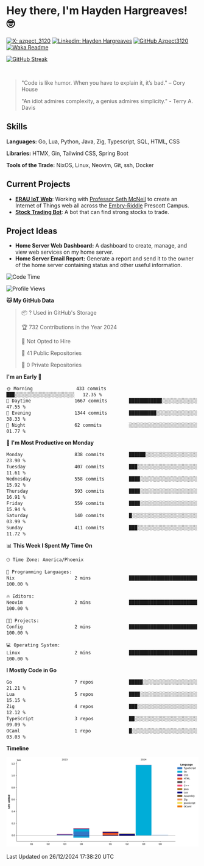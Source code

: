 # Hey there, I'm Hayden Hargreaves! 🤓
[![X: azpect_3120](https://img.shields.io/twitter/follow/azpect_3120?style=social)](https://x.com/azpect_3120)
[![Linkedin: Hayden Hargreaves](https://img.shields.io/badge/-Hayden%20Hargreaves-blue?style=flat-square&logo=Linkedin&logoColor=white&link=https://www.linkedin.com/in/hayden-hargreaves-37b2802a4/)](https://www.linkedin.com/in/hayden-hargreaves-37b2802a4/)
[![GitHub Azpect3120](https://img.shields.io/github/followers/azpect3120?label=follow&style=social)](https://github.com/azpect3120)
[![Waka Readme](https://github.com/Azpect3120/Azpect3120/actions/workflows/main.yml/badge.svg)](https://github.com/Azpect3120/Azpect3120/actions/workflows/main.yml)

[![GitHub Streak](https://streak-stats.demolab.com?user=Azpect3120&theme=rose-pine)](https://git.io/streak-stats)

<br>

> "Code is like humor. When you have to explain it, it’s bad." – Cory House
> 
> "An idiot admires complexity, a genius admires simplicity." - Terry A. Davis


## Skills
**Languages:** Go, Lua, Python, Java, Zig, Typescript, SQL, HTML, CSS 

**Libraries:** HTMX, Gin, Tailwind CSS, Spring Boot

**Tools of the Trade:** NixOS, Linux, Neovim, Git, ssh, Docker

## Current Projects 
- **[ERAU IoT Web](https://github.com/Azpect3120/InternetOfThings)**: Working with [Professor Seth McNeil](https://github.com/semcneil) to create an Internet of Things web all across the [Embry-Riddle](https://erau.edu) Prescott Campus.
- **[Stock Trading Bot](https://github.com/Azpect3120/TradingBot)**: A bot that can find strong stocks to trade.

## Project Ideas
- **Home Server Web Dashboard:** A dashboard to create, manage, and view web services on my home server.
- **Home Server Email Report:** Generate a report and send it to the owner of the home server containing status and other useful information.


<!--START_SECTION:waka-->
![Code Time](http://img.shields.io/badge/Code%20Time-8%20mins-blue)

![Profile Views](http://img.shields.io/badge/Profile%20Views-0-blue)

**🐱 My GitHub Data** 

> 📦 ? Used in GitHub's Storage 
 > 
> 🏆 732 Contributions in the Year 2024
 > 
> 🚫 Not Opted to Hire
 > 
> 📜 41 Public Repositories 
 > 
> 🔑 0 Private Repositories 
 > 
**I'm an Early 🐤** 

```text
🌞 Morning                433 commits         ███░░░░░░░░░░░░░░░░░░░░░░   12.35 % 
🌆 Daytime                1667 commits        ████████████░░░░░░░░░░░░░   47.55 % 
🌃 Evening                1344 commits        ██████████░░░░░░░░░░░░░░░   38.33 % 
🌙 Night                  62 commits          ░░░░░░░░░░░░░░░░░░░░░░░░░   01.77 % 
```
📅 **I'm Most Productive on Monday** 

```text
Monday                   838 commits         ██████░░░░░░░░░░░░░░░░░░░   23.90 % 
Tuesday                  407 commits         ███░░░░░░░░░░░░░░░░░░░░░░   11.61 % 
Wednesday                558 commits         ████░░░░░░░░░░░░░░░░░░░░░   15.92 % 
Thursday                 593 commits         ████░░░░░░░░░░░░░░░░░░░░░   16.91 % 
Friday                   559 commits         ████░░░░░░░░░░░░░░░░░░░░░   15.94 % 
Saturday                 140 commits         █░░░░░░░░░░░░░░░░░░░░░░░░   03.99 % 
Sunday                   411 commits         ███░░░░░░░░░░░░░░░░░░░░░░   11.72 % 
```


📊 **This Week I Spent My Time On** 

```text
🕑︎ Time Zone: America/Phoenix

💬 Programming Languages: 
Nix                      2 mins              █████████████████████████   100.00 % 

🔥 Editors: 
Neovim                   2 mins              █████████████████████████   100.00 % 

🐱‍💻 Projects: 
Config                   2 mins              █████████████████████████   100.00 % 

💻 Operating System: 
Linux                    2 mins              █████████████████████████   100.00 % 
```

**I Mostly Code in Go** 

```text
Go                       7 repos             █████░░░░░░░░░░░░░░░░░░░░   21.21 % 
Lua                      5 repos             ████░░░░░░░░░░░░░░░░░░░░░   15.15 % 
Zig                      4 repos             ███░░░░░░░░░░░░░░░░░░░░░░   12.12 % 
TypeScript               3 repos             ██░░░░░░░░░░░░░░░░░░░░░░░   09.09 % 
OCaml                    1 repo              █░░░░░░░░░░░░░░░░░░░░░░░░   03.03 % 
```



**Timeline**

![Lines of Code chart](https://raw.githubusercontent.com/Azpect3120/Azpect3120/master/assets/bar_graph.png)


 Last Updated on 26/12/2024 17:38:20 UTC
<!--END_SECTION:waka-->


